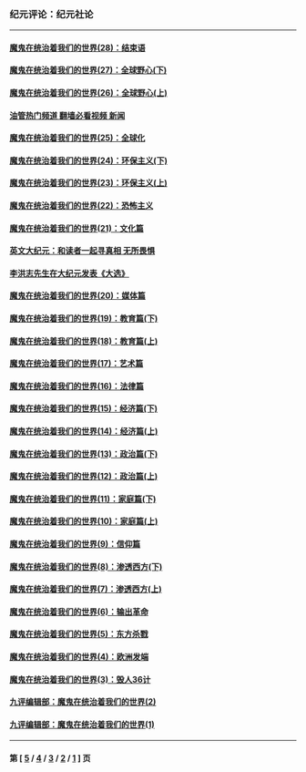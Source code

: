 ### 纪元评论：纪元社论
---
#### [魔鬼在统治着我们的世界(28)：结束语](../../pages/nsc422/n10936246.md?08100330) 
#### [魔鬼在统治着我们的世界(27)：全球野心(下)](../../pages/nsc422/n10928319.md?08100330) 
#### [魔鬼在统治着我们的世界(26)：全球野心(上)](../../pages/nsc422/n10900318.md?08100330) 
#### [油管热门频道 翻墙必看视频 新闻](ok?08100330)
#### [魔鬼在统治着我们的世界(25)：全球化](../../pages/nsc422/n10788205.md?08100330) 
#### [魔鬼在统治着我们的世界(24)：环保主义(下)](../../pages/nsc422/n10695307.md?08100330) 
#### [魔鬼在统治着我们的世界(23)：环保主义(上)](../../pages/nsc422/n10688613.md?08100330) 
#### [魔鬼在统治着我们的世界(22)：恐怖主义](../../pages/nsc422/n10614727.md?08100330) 
#### [魔鬼在统治着我们的世界(21)：文化篇](../../pages/nsc422/n10597706.md?08100330) 
#### [英文大纪元：和读者一起寻真相 无所畏惧](../../pages/nsc422/n12542027.md?08100330) 
#### [李洪志先生在大纪元发表《大选》](../../pages/nsc422/n12534746.md?08100330) 
#### [魔鬼在统治着我们的世界(20)：媒体篇](../../pages/nsc422/n10586579.md?08100330) 
#### [魔鬼在统治着我们的世界(19)：教育篇(下)](../../pages/nsc422/n10564808.md?08100330) 
#### [魔鬼在统治着我们的世界(18)：教育篇(上)](../../pages/nsc422/n10526970.md?08100330) 
#### [魔鬼在统治着我们的世界(17)：艺术篇](../../pages/nsc422/n10499093.md?08100330) 
#### [魔鬼在统治着我们的世界(16)：法律篇](../../pages/nsc422/n10485969.md?08100330) 
#### [魔鬼在统治着我们的世界(15)：经济篇(下)](../../pages/nsc422/n10469975.md?08100330) 
#### [魔鬼在统治着我们的世界(14)：经济篇(上)](../../pages/nsc422/n10457370.md?08100330) 
#### [魔鬼在统治着我们的世界(13)：政治篇(下)](../../pages/nsc422/n10448270.md?08100330) 
#### [魔鬼在统治着我们的世界(12)：政治篇(上)](../../pages/nsc422/n10444576.md?08100330) 
#### [魔鬼在统治着我们的世界(11)：家庭篇(下)](../../pages/nsc422/n10440961.md?08100330) 
#### [魔鬼在统治着我们的世界(10)：家庭篇(上)](../../pages/nsc422/n10435448.md?08100330) 
#### [魔鬼在统治着我们的世界(9)：信仰篇](../../pages/nsc422/n10432159.md?08100330) 
#### [魔鬼在统治着我们的世界(8)：渗透西方(下)](../../pages/nsc422/n10429603.md?08100330) 
#### [魔鬼在统治着我们的世界(7)：渗透西方(上)](../../pages/nsc422/n10426013.md?08100330) 
#### [魔鬼在统治着我们的世界(6)：输出革命](../../pages/nsc422/n10421536.md?08100330) 
#### [魔鬼在统治着我们的世界(5)：东方杀戮](../../pages/nsc422/n10417707.md?08100330) 
#### [魔鬼在统治着我们的世界(4)：欧洲发端](../../pages/nsc422/n10414890.md?08100330) 
#### [魔鬼在统治着我们的世界(3)：毁人36计](../../pages/nsc422/n10411583.md?08100330) 
#### [九评编辑部：魔鬼在统治着我们的世界(2)](../../pages/nsc422/n10410036.md?08100330) 
#### [九评编辑部：魔鬼在统治着我们的世界(1)](../../pages/nsc422/n10406825.md?08100330) 

---
#### 第 [ [5](./5.md?08100330) / [4](./4.md?08100330) / [3](./3.md?08100330) / [2](./2.md?08100330) / [1](./1.md?08100330) ] 页
